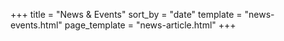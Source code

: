 +++
title = "News & Events"
sort_by = "date"
template = "news-events.html"
page_template = "news-article.html"
+++